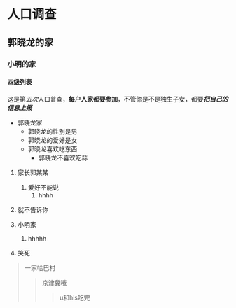 # 人口调查
## 郭晓龙的家
### 小明的家
#### 四级列表

这是第*五次*人口普查，**每户人家都要参加**，不管你是不是独生子女，都要***把自己的信息上报***

* 郭晓龙家
	* 郭晓龙的性别是男
	* 郭晓龙的爱好是女
	* 郭晓龙喜欢吃东西
		* 郭晓龙不喜欢吃蒜


1. 家长郭某某
	1. 爱好不能说
		1. hhhh
2. 就不告诉你


1. 小明家
	1. hhhhh
2. 笑死

> 一家哈巴村
>> 京津冀哦
>>> u和his吃完
